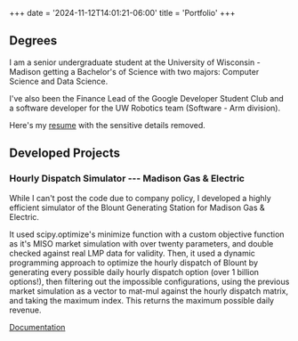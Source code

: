 +++
date = '2024-11-12T14:01:21-06:00'
title = 'Portfolio'
+++

## Degrees

I am a senior undergraduate student at the University of Wisconsin - Madison getting a Bachelor's of Science with two majors: Computer Science and Data Science. 

I've also been the Finance Lead of the Google Developer Student Club and a software developer for the UW Robotics team (Software - Arm division).

Here's my <a href="/resume_nodetails.pdf" download="/resume_nodetails.pdf">resume</a> with the sensitive details removed. 

## Developed Projects

### Hourly Dispatch Simulator --- Madison Gas & Electric
While I can't post the code due to company policy, I developed a highly efficient simulator of the Blount Generating Station for Madison Gas & Electric. 

It used scipy.optimize's minimize function with a custom objective function as it's MISO market simulation with over twenty parameters, and double checked against real LMP data for validity. Then, it used a dynamic programming approach to optimize the hourly dispatch of Blount by generating every possible daily hourly dispatch option (over 1 billion options!), then filtering out the impossible configurations, using the previous market simulation as a vector to mat-mul against the hourly dispatch matrix, and taking the maximum index. This returns the maximum possible daily revenue. 

<a href="/MarketSimulatorDocs.md" download="/MarketSimulatorDocs.md">Documentation</a>
